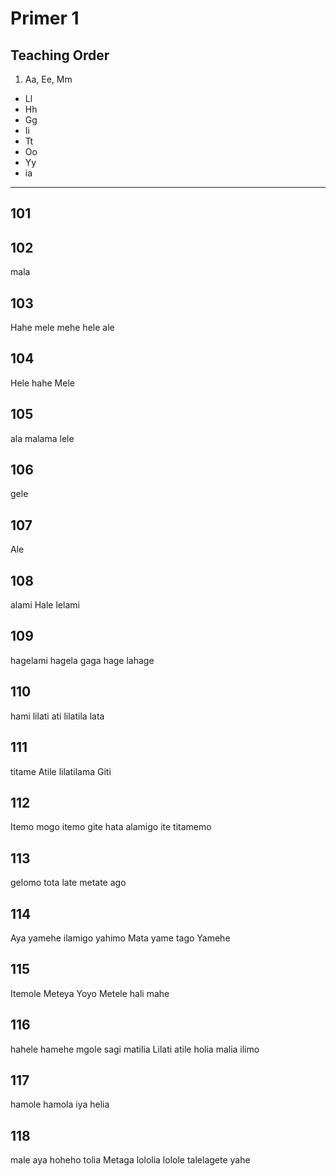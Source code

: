 # Primer 1

## Teaching Order

1. Aa, Ee, Mm
* Ll
* Hh
* Gg
* Ii
* Tt
* Oo
* Yy 
* ia 

***

## 101

## 102
mala

## 103
Hahe
mele
mehe
hele
ale

## 104
Hele
hahe
Mele

## 105
ala
malama
lele

## 106
gele


## 107
Ale

## 108
alami
Hale
lelami

## 109
hagelami
hagela
gaga
hage
lahage

## 110
hami
lilati
ati
lilatila
lata

## 111
titame
Atile
lilatilama
Giti

## 112
Itemo
mogo
itemo
gite
hata
alamigo
ite
titamemo

## 113
gelomo
tota
late
metate
ago

## 114
Aya
yamehe
ilamigo
yahimo
Mata
yame
tago
Yamehe

## 115
Itemole
Meteya
Yoyo
Metele
hali
mahe

## 116
hahele
hamehe
mgole
sagi
matilia
Lilati
atile
holia
malia
ilimo

## 117
hamole
hamola
iya
helia

## 118
male
aya
hoheho
tolia
Metaga
lololia
lolole
talelagete
yahe
